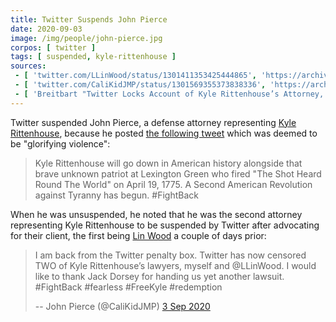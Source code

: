 ```yaml
---
title: Twitter Suspends John Pierce
date: 2020-09-03
image: /img/people/john-pierce.jpg
corpos: [ twitter ]
tags: [ suspended, kyle-rittenhouse ]
sources:
 - [ 'twitter.com/LLinWood/status/1301411353425444865', 'https://archive.is/7zAF7' ]
 - [ 'twitter.com/CaliKidJMP/status/1301569355373838336', 'https://archive.is/oQOgW' ]
 - [ 'Breitbart "Twitter Locks Account of Kyle Rittenhouse’s Attorney, John Pierce" by Allum Bokhari (4 Sep 2020)', 'https://archive.is/fERUw' ]
---
```


Twitter suspended John Pierce, a defense attorney representing [Kyle
Rittenhouse](/context/kyle-rittenhouse/), because he posted [the following
tweet](notice.jpg) which was deemed to be "glorifying violence":

> Kyle Rittenhouse will go down in American history alongside that brave
> unknown patriot at Lexington Green who fired "The Shot Heard Round The World"
> on April 19, 1775. A Second American Revolution against Tyranny has begun.
> #FightBack

When he was unsuspended, he noted that he was the second attorney representing
Kyle Rittenhouse to be suspended by Twitter after advocating for their client,
the first being [Lin Wood](/e/twitter-suspends-lin-wood/) a couple of days
prior:

> I am back from the Twitter penalty box. Twitter has now censored TWO of Kyle
> Rittenhouse’s lawyers, myself and @LLinWood. I would like to thank Jack
> Dorsey for handing us yet another lawsuit. #FightBack #fearless #FreeKyle
> #redemption
>
> -- John Pierce (@CaliKidJMP) [3 Sep 2020](https://archive.is/oQOgW)

